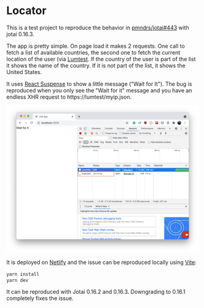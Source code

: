 # Locator

This is a test project to reproduce the behavior in [pmndrs/jotai#443](https://github.com/pmndrs/jotai/issues/443) with jotai 0.16.3.

The app is pretty simple. On page load it makes 2 requests. One call to fetch a list of available countries, the second one to fetch the current location of the user (via [Lumtest](https://lumtest.com/myip.json). If the country of the user is part of the list it shows the name of the country. If it is not part of the list, it shows the United States.

It uses [React Suspense](https://reactjs.org/docs/concurrent-mode-suspense.html) to show a little message ("Wait for It"). The bug is reproduced when you only see the "Wait for it" message and you have an endless XHR request to https://lumtest/myip.json.

![Endless XHR Request](hanging_request.png)

It is deployed on [Netlify](https://zen-hopper-4f6cf6.netlify.app) and the issue can be reproduced locally using [Vite](https://vitejs.dev):

```shell
yarn install
yarn dev
```

It can be reproduced with Jotai 0.16.2 and 0.16.3. Downgrading to 0.16.1 completely fixes the issue.
